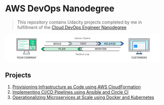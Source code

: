 # AWS DevOps Nanodegree

> This repository contains Udacity projects completed by me in fulfillment of the 
[Cloud DevOps Engineer Nanodegree](cloud_devops_nanodegree)

<div align="center">
<img src="img/devops-process.png" alt="Logo">
</div>

## Projects

1. [Provisioning Infrastructure as Code using AWS CloudFormation](/iac/)
2. [Implementing CI/CD Pipelines using Ansible and Circle CI](/cicd/)
3. [Operationalizing Microservices at Scale using Docker and Kubernetes](/microservices/)